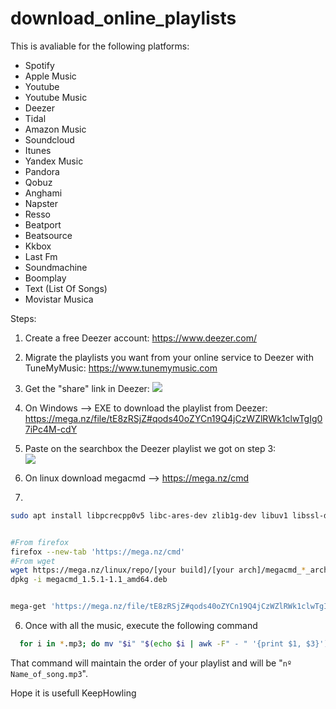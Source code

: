 # download_online_playlists
This is avaliable for the following platforms:
- Spotify
- Apple Music
- Youtube
- Youtube Music
- Deezer
- Tidal
- Amazon Music
- Soundcloud
- Itunes
- Yandex Music
- Pandora
- Qobuz
- Anghami
- Napster
- Resso
- Beatport
- Beatsource
- Kkbox
- Last Fm
- Soundmachine
- Boomplay
- Text (List Of Songs)
- Movistar Musica


Steps:
1. Create a free Deezer account: https://www.deezer.com/
2. Migrate the playlists you want from your online service to Deezer with TuneMyMusic: https://www.tunemymusic.com
3. Get the "share" link in Deezer:  ![](https://i.imgur.com/I9T1zcx.png)

4. On Windows --> EXE to download the playlist from Deezer: https://mega.nz/file/tE8zRSjZ#qods40oZYCn19Q4jCzWZlRWk1clwTgIg07iPc4M-cdY
5. Paste on the searchbox the Deezer playlist we got on step 3:  
   ![](https://i.imgur.com/wKVAIsX.png)

5. On linux download megacmd --> https://mega.nz/cmd
6. 
````bash
sudo apt install libpcrecpp0v5 libc-ares-dev zlib1g-dev libuv1 libssl-dev libsodium-dev readline-common sqlite3 curl autoconf libtool g++ libcrypto++-dev libz-dev libsqlite3-dev libssl-dev libcurl4-gnutls-dev libreadline-dev libsodium-dev libc-ares-dev libfreeimage-dev libavcodec-dev libavutil-dev libavformat-dev libswscale-dev libmediainfo-dev libzen-dev


#From firefox
firefox --new-tab 'https://mega.nz/cmd' 
#From wget
wget https://mega.nz/linux/repo/[your build]/[your arch]/megacmd_*_arch.deb
dpkg -i megacmd_1.5.1-1.1_amd64.deb


mega-get 'https://mega.nz/file/tE8zRSjZ#qods40oZYCn19Q4jCzWZlRWk1clwTgIg07iPc4M-cdY'
````

6. Once with all the music, execute the following command
`````bash 
  for i in *.mp3; do mv "$i" "$(echo $i | awk -F" - " '{print $1, $3}')"; done
`````
That command will maintain the order of your playlist and will be "``nº Name_of_song.mp3``".

Hope it is usefull
KeepHowling
